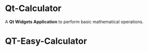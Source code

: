 # Qt-Calculator

A **Qt Widgets Application** to perform basic mathematical operations.
# QT-Easy-Calculator
